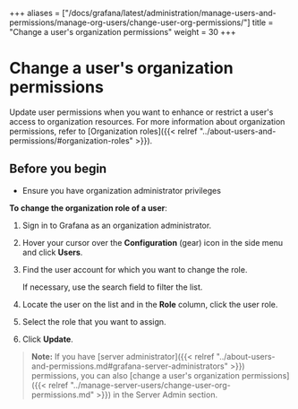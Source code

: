 +++
aliases = ["/docs/grafana/latest/administration/manage-users-and-permissions/manage-org-users/change-user-org-permissions/"]
title = "Change a user's organization permissions"
weight = 30
+++

# Change a user's organization permissions

Update user permissions when you want to enhance or restrict a user's access to organization resources. For more information about organization permissions, refer to [Organization roles]({{< relref "../about-users-and-permissions/#organization-roles" >}}).

## Before you begin

- Ensure you have organization administrator privileges

**To change the organization role of a user**:

1. Sign in to Grafana as an organization administrator.
1. Hover your cursor over the **Configuration** (gear) icon in the side menu and click **Users**.
1. Find the user account for which you want to change the role.

   If necessary, use the search field to filter the list.

1. Locate the user on the list and in the **Role** column, click the user role.
1. Select the role that you want to assign.
1. Click **Update**.

> **Note:** If you have [server administrator]({{< relref "../about-users-and-permissions.md#grafana-server-administrators" >}}) permissions, you can also [change a user's organization permissions]({{< relref "../manage-server-users/change-user-org-permissions.md" >}}) in the Server Admin section.
